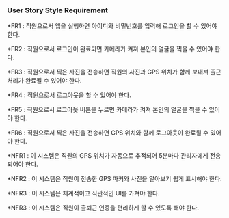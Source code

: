### User Story Style Requirement

*FR1 : 직원으로서 앱을 실행하면 아이디와 비밀번호를 입력해 로그인을 할 수 있어야 한다.

*FR2 : 직원으로서 로그인이 완료되면 카메라가 켜져 본인의 얼굴을 찍을 수 있어야 한다.

*FR3 : 직원으로서 찍은 사진을 전송하면 직원의 사진과 GPS 위치가 함께 보내져 출근 처리가 완료될 수 있어야 한다.

*FR4 : 직원으로서 로그아웃을 할 수 있어야 한다.

*FR5 : 직원으로서 로그아웃 버튼을 누르면 카메라가 켜져 본인의 얼굴을 찍을 수 있어야 한다.

*FR6 : 직원으로서 찍은 사진을 전송하면 GPS 위치와 함께 로그아웃이 완료될 수 있어야 한다.

*NFR1 : 이 시스템은 직원의 GPS 위치가 자동으로 추적되어 5분마다 관리자에게 전송되어야 한다. 

*NFR2 : 이 시스템은 직원이 전송한 GPS 마커와 사진을 알아보기 쉽게 표시해야 한다.

*NFR3 : 이 시스템은 체계적이고 직관적인 UI를 가져야 한다.

*NFR3 : 이 시스템은 직원이 출퇴근 인증을 편리하게 할 수 있도록 해야 한다.